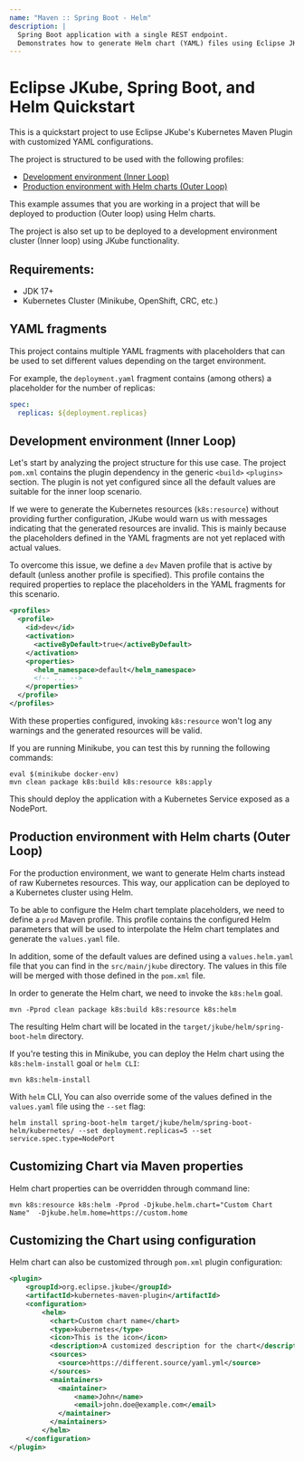 ```yaml
---
name: "Maven :: Spring Boot - Helm"
description: |
  Spring Boot application with a single REST endpoint.
  Demonstrates how to generate Helm chart (YAML) files using Eclipse JKube's k8s:helm Maven goal.
---
```

# Eclipse JKube, Spring Boot, and Helm Quickstart

This is a quickstart project to use Eclipse JKube's Kubernetes Maven Plugin with customized YAML configurations.

The project is structured to be used with the following profiles:
- [Development environment (Inner Loop)](#development-environment-(inner-loop))
- [Production environment with Helm charts (Outer Loop)](#production-environment-with-helm-charts-(outer-loop))

This example assumes that you are working in a project that will be deployed to production (Outer loop) using Helm charts.

The project is also set up to be deployed to a development environment cluster (Inner loop) using JKube functionality.

## Requirements:

- JDK 17+
- Kubernetes Cluster (Minikube, OpenShift, CRC, etc.)

## YAML fragments

This project contains multiple YAML fragments with placeholders that can be used to set different values depending on the target environment.

For example, the `deployment.yaml` fragment contains (among others) a placeholder for the number of replicas:

```yaml
spec:
  replicas: ${deployment.replicas}
```

## Development environment (Inner Loop)

<a id="development-environment-(inner-loop)"></a>

Let's start by analyzing the project structure for this use case.
The project `pom.xml` contains the plugin dependency in the generic `<build>` `<plugins>` section.
The plugin is not yet configured since all the default values are suitable for the inner loop scenario.

If we were to generate the Kubernetes resources (`k8s:resource`) without providing further configuration,
JKube would warn us with messages indicating that the generated resources are invalid.
This is mainly because the placeholders defined in the YAML fragments are not yet replaced with actual values.

To overcome this issue, we define a `dev` Maven profile that is active by default (unless another profile is specified).
This profile contains the required properties to replace the placeholders in the YAML fragments for this scenario.

```xml
<profiles>
  <profile>
    <id>dev</id>
    <activation>
      <activeByDefault>true</activeByDefault>
    </activation>
    <properties>
      <helm_namespace>default</helm_namespace>
      <!-- ... -->
    </properties>
  </profile>
</profiles>
```

With these properties configured, invoking `k8s:resource` won't log any warnings and the generated resources will be valid.

If you are running Minikube, you can test this by running the following commands:

```shell
eval $(minikube docker-env)
mvn clean package k8s:build k8s:resource k8s:apply
```

This should deploy the application with a Kubernetes Service exposed as a NodePort.

## Production environment with Helm charts (Outer Loop) 

<a id="production-environment-with-helm-charts-(outer-loop)"></a>

For the production environment, we want to generate Helm charts instead of raw Kubernetes resources.
This way, our application can be deployed to a Kubernetes cluster using Helm.

To be able to configure the Helm chart template placeholders, we need to define a `prod` Maven profile.
This profile contains the configured Helm parameters that will be used to interpolate the Helm chart templates and generate the `values.yaml` file.

In addition, some of the default values are defined using a `values.helm.yaml` file that you can find in the `src/main/jkube` directory. The values in this file will be merged with those defined in the `pom.xml` file.

In order to generate the Helm chart, we need to invoke the `k8s:helm` goal.

```shell
mvn -Pprod clean package k8s:build k8s:resource k8s:helm
```

The resulting Helm chart will be located in the `target/jkube/helm/spring-boot-helm` directory.

If you're testing this in Minikube, you can deploy the Helm chart using the `k8s:helm-install` goal or `helm CLI`:

```shell
mvn k8s:helm-install
```

With `helm` CLI, You can also override some of the values defined in the `values.yaml` file using the `--set` flag:

```shell
helm install spring-boot-helm target/jkube/helm/spring-boot-helm/kubernetes/ --set deployment.replicas=5 --set service.spec.type=NodePort
```

## Customizing Chart via Maven properties

Helm chart properties can be overridden through command line:
```shell script
mvn k8s:resource k8s:helm -Pprod -Djkube.helm.chart="Custom Chart Name"  -Djkube.helm.home=https://custom.home
```

## Customizing the Chart using configuration

Helm chart can also be customized through `pom.xml` plugin configuration:
```xml
<plugin>
    <groupId>org.eclipse.jkube</groupId>
    <artifactId>kubernetes-maven-plugin</artifactId>
    <configuration>
        <helm>
          <chart>Custom chart name</chart>
          <type>kubernetes</type>
          <icon>This is the icon</icon>
          <description>A customized description for the chart</description>
          <sources>
            <source>https://different.source/yaml.yml</source>
          </sources>
          <maintainers>
            <maintainer>
                <name>John</name>
                <email>john.doe@example.com</email>
            </maintainer>
          </maintainers>
        </helm>
    </configuration>
</plugin>
```
